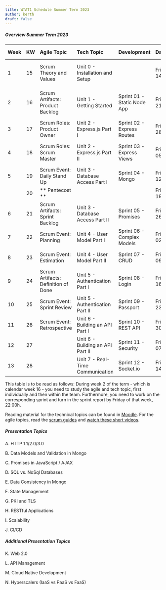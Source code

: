 ```yaml
---
title: WTAT1 Schedule Summer Term 2023
author: kerth
draft: false
---
```



##### Overview Summer Term 2023

| Week | KW  | Agile Topic                        | Tech Topic                           | Development                  | Date               | Time            | Presentations/Class Topics                                         |
|:---- |:--- |:---------------------------------- |:-------------------------------------|:---------------------------- |:------------------ |:--------------- |:-------------------------------------------------------------------|
| 1    | 15  | Scrum Theory and Values            | Unit 0 - Installation and Setup      |                              | Fri 14/04/2023     | 15:45-17:15     | Introduction to Class, Scrum Overview, Product Backlogs            |
| 2    | 16  | Scrum Artifacts: Product Backlog   | Unit 1 - Getting Started             | Sprint 01 - Static Node App  | Fri 21/04/2023     | 15:45-17:15     | Project Proposals and Teams, Presentation Assignments, Node.js     |
| 3    | 17  | Scrum Roles: Product Owner         | Unit 2 - Express.js Part I           | Sprint 02 - Express Routes   | Fri 28/04/2023     | 15:45-17:15     | Presentation Topic A, Design Patterns                              |
| 4    | 18  | Scrum Roles: Scrum Master          | Unit 2 - Express.js Part II          | Sprint 03 - Express Views    | Fri 05/05/2023     | 15:45-17:15     | Presentation Topic B, Data Models, Database Connectivity           |
| 5    | 19  | Scrum Event: Daily Stand Up        | Unit 3 - Database Access Part I      | Sprint 04 - Mongo            | Fri 12/05/2023     | 15:45-17:15     | Presentation Topic C, Concurrency and Race Conditions              |
|      | 20  | ** Pentecost **                    |                                      |                              | Fri 19/05/2023     | 15:45-17:15     | No class                                                           |
| 6    | 21  | Scrum Artifacts: Sprint Backlog    | Unit 3 - Database Access Part II     | Sprint 05 - Promises         | Fri 26/05/2023     | 15:45-17:15     | Presentation Topic D, Big Data Persistence                         |
| 7    | 22  | Scrum Event: Planning              | Unit 4 - User Model Part I           | Sprint 06 - Complex Models   | Fri 02/06/2023     | 15:45-17:15     | Presentation Topic E, Data Consistency Strategies                  |
| 8    | 23  | Scrum Event: Estimation            | Unit 4 - User Model Part II          | Sprint 07 - CRUD             | Fri 09/06/2023     | 15:45-17:15     | Presentation Topic F, 12factor Applications                        |
| 9    | 24  | Scrum Artifacts: Definition of Done| Unit 5 - Authentication Part I       | Sprint 08 - Login            | Fri 16/06/2023     | 15:45-17:15     | Presentation Topic G, Common Security Protocols                    |
| 10   | 25  | Scrum Event: Sprint Review         | Unit 5 - Authentication Part II      | Sprint 09 - Passport         | Fri 23/06/2023     | 15:45-17:15     | Presentation Topic H, Microservice Architectures                   |
| 11   | 26  | Scrum Event: Retrospective         | Unit 6 - Building an API Part I      | Sprint 10 - REST API         | Fri 30/06/2023     | 15:45-17:15     | Presentation Topic I, JWT                                          |
| 12   | 27  |                                    | Unit 6 - Building an API Part II     | Sprint 11 - Security         | Fri 07/07/2023     | 15:45-17:15     | Presentation Topic J, gRPC                                         |
| 13   | 28  |                                    | Unit 7 - Real-Time Communication     | Sprint 12 - Socket.io        | Fri 14/07/2023     | 15:45-17:15     | Exam (TBC)                                                         |

This table is to be read as follows:
During week 2 of the term - which is calendar week 16 - you need to study the agile and tech topic, first individually and then within the team. Furthermore, you need to work on the corresponding sprint and turn in the sprint report by Friday of that week, 22:00h.

Reading material for the technical topics can be found in [Moodle](https://moodle.htw-berlin.de/course/view.php?id=37299).
For the agile topics, read the [scrum guides](https://scrumguides.org/index.html) and [watch these short videos](https://www.scrumalliance.org/learn-about-scrum/scrum-elearning-series/).

##### Presentation Topics

A. HTTP 1.1/2.0/3.0

B. Data Models and Validation in Mongo

C. Promises in JavaScript / AJAX 

D. SQL vs. NoSql Databases

E. Data Consistency in Mongo

F. State Management

G. PKI and TLS

H. RESTful Applications

I. Scalability

J. CI/CD

##### Additional Presentation Topics
K. Web 2.0

L. API Management

M. Cloud Native Development

N. Hyperscalers (IaaS vs PaaS vs FaaS)